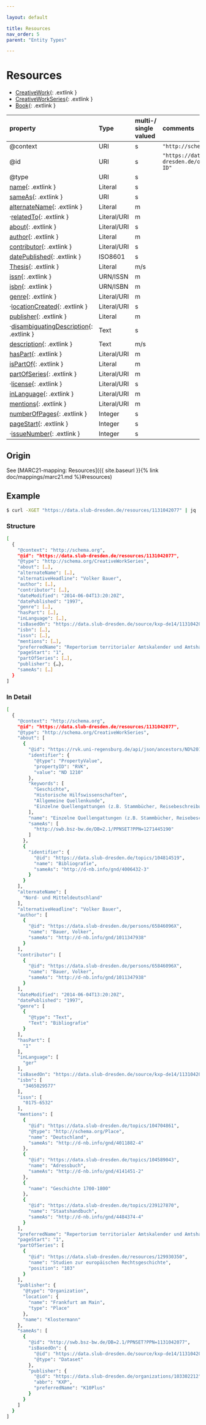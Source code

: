 ```yaml
---

layout: default

title: Resources
nav_order: 5
parent: "Entity Types"

---
```


# Resources

* [CreativeWork](https://schema.org/CreativeWork){: .extlink }
* [CreativeWorkSeries](https://schema.org/CreativeWorkSeries){: .extlink }
* [Book](https://schema.org/Book){: .extlink }

| property                                                                 | Type        | multi-/ single valued | comments |
|:-------------------------------------------------------------------------|:------------|:----------------------|:---------|
| @context                                                                 | URI         |  s  | `"http://schema.org"`      |
| @id                                                                      | URI         |  s  | `"https://data.slub-dresden.de/organizations/SWB-ID"` |
| @type                                                                    | URI         |  s  | |
| [name](https://schema.org/name){: .extlink }                             | Literal     |  s  | |
| [sameAs](https://schema.org/sameAs){: .extlink }                         | URI         |  s  | |
| [alternateName](https://schema.org/alternateName){: .extlink }           | Literal     |  m  | |
| ·[relatedTo](https://schema.org/relatedTo){: .extlink }                   | Literal/URI |  m  | |  
| [about](https://schema.org/about){: .extlink }                           | Literal/URI |  s  | |
| [author](https://schema.org/author){: .extlink }                         | Literal     |  m  | |  
| [contributor](https://schema.org/contributor){: .extlink }               | Literal/URI |  s  | |
| [datePublished](https://schema.org/datePublished){: .extlink }           | ISO8601     |  s  | |
| [Thesis](https://schema.org/Thesis){: .extlink }                         | Literal     |  m/s| |
| [issn](https://schema.org/issn){: .extlink }                             | URN/ISSN    |  m  | |
| [isbn](https://schema.org/isbn){: .extlink }                             | URN/ISBN    |  m  | |
| [genre](https://schema.org/genre){: .extlink }                           | Literal/URI |  m  | |
| ·[locationCreated](https://schema.org/locationCreated){: .extlink }       | Literal/URI |  s  | |
| [publisher](https://schema.org/publisher){: .extlink }                   | Literal     |  m  | |  
| ·[disambiguatingDescription](https://schema.org/disambiguatingDescription){: .extlink }                  | Text     |  s  | |  
| [description](https://schema.org/description){: .extlink }               | Text        |  m/s| |  
| [hasPart](https://schema.org/hasPart){: .extlink }                       | Literal/URI |  m  | |  
| [isPartOf](https://schema.org/isPartOf){: .extlink }                     | Literal     |  m  | |  
| [partOfSeries](https://schema.org/partOfSeries){: .extlink }             | Literal/URI |  m  | |  
| ·[license](https://schema.org/license){: .extlink }                      | Literal/URI |  s  | |  
| [inLanguage](https://schema.org/inLanguage){: .extlink }                 | Literal/URI |  m  | |  
| [mentions](https://schema.org/mentions){: .extlink }                     | Literal/URI |  m  | |  
| [numberOfPages](https://schema.org/numberOfPages){: .extlink }           | Integer     |  s  | |  
| [pageStart](https://schema.org/pageStart){: .extlink }                   | Integer     |  s  | |  
| ·[issueNumber](https://schema.org/issueNumber){: .extlink }               | Integer     |  s  | |  


## Origin
  
  See [MARC21-mapping: Resources]({{ site.baseurl }}{% link doc/mappings/marc21.md %}#resources)

## Example
```sh
$ curl -XGET "https://data.slub-dresden.de/resources/1131042077" | jq '.'
```

### Structure
```sh
[
  {
    "@context": "http://schema.org",
    "@id": "https://data.slub-dresden.de/resources/1131042077",
    "@type": "http://schema.org/CreativeWorkSeries",
    "about": […],
    "alternateName": […],
    "alternativeHeadline": "Volker Bauer",
    "author": […],
    "contributor": […],
    "dateModified": "2014-06-04T13:20:20Z",
    "datePublished": "1997",
    "genre": […],
    "hasPart": […],
    "inLanguage": […],
    "isBasedOn": "https://data.slub-dresden.de/source/kxp-de14/1131042077",
    "isbn": […],
    "issn": […],
    "mentions": […],
    "preferredName": "Repertorium territorialer Amtskalender und Amtshandbücher im Alten Reich",
    "pageStart": "1",
    "partOfSeries": […],
    "publisher": {…},
    "sameAs": […]
  }
]
```

### In Detail

```sh
[
  {
    "@context": "http://schema.org",
    "@id": "https://data.slub-dresden.de/resources/1131042077",
    "@type": "http://schema.org/CreativeWorkSeries",
    "about": [
      {
        "@id": "https://rvk.uni-regensburg.de/api/json/ancestors/ND%201210",
        "identifier": {
          "@type": "PropertyValue",
          "propertyID": "RVK",
          "value": "ND 1210"
        },
        "keywords": [
          "Geschichte",
          "Historische Hilfswissenschaften",
          "Allgemeine Quellenkunde",
          "Einzelne Quellengattungen (z.B. Stammbücher, Reisebeschreibungen)"
        ],
        "name": "Einzelne Quellengattungen (z.B. Stammbücher, Reisebeschreibungen)",
        "sameAs": [
          "http://swb.bsz-bw.de/DB=2.1/PPNSET?PPN=1271445190"
        ]
      },
      {
        "identifier": {
          "@id": "https://data.slub-dresden.de/topics/104814519",
          "name": "Bibliografie",
          "sameAs": "http://d-nb.info/gnd/4006432-3"
        }
      }
    ],
    "alternateName": [
      "Nord- und Mitteldeutschland"
    ],
    "alternativeHeadline": "Volker Bauer",
    "author": [
      {
        "@id": "https://data.slub-dresden.de/persons/65846096X",
        "name": "Bauer, Volker",
        "sameAs": "http://d-nb.info/gnd/1011347938"
      }
    ],
    "contributor": [
      {
        "@id": "https://data.slub-dresden.de/persons/65846096X",
        "name": "Bauer, Volker",
        "sameAs": "http://d-nb.info/gnd/1011347938"
      }
    ],
    "dateModified": "2014-06-04T13:20:20Z",
    "datePublished": "1997",
    "genre": [
      {
        "@type": "Text",
        "Text": "Bibliografie"
      }
    ],
    "hasPart": [
      "1"
    ],
    "inLanguage": [
      "ger"
    ],
    "isBasedOn": "https://data.slub-dresden.de/source/kxp-de14/1131042077",
    "isbn": [
      "3465029577"
    ],
    "issn": [
      "0175-6532"
    ],
    "mentions": [
      {
        "@id": "https://data.slub-dresden.de/topics/104704861",
        "@type": "http://schema.org/Place",
        "name": "Deutschland",
        "sameAs": "http://d-nb.info/gnd/4011882-4"
      },
      {
        "@id": "https://data.slub-dresden.de/topics/104589043",
        "name": "Adressbuch",
        "sameAs": "http://d-nb.info/gnd/4141451-2"
      },
      {
        "name": "Geschichte 1700-1800"
      },
      {
        "@id": "https://data.slub-dresden.de/topics/239127870",
        "name": "Staatshandbuch",
        "sameAs": "http://d-nb.info/gnd/4484374-4"
      }
    ],
    "preferredName": "Repertorium territorialer Amtskalender und Amtshandbücher im Alten Reich",
    "pageStart": "1",
    "partOfSeries": [
      {
        "@id": "https://data.slub-dresden.de/resources/129930350",
        "name": "Studien zur europäischen Rechtsgeschichte",
        "position": "103"
      }
    ],
    "publisher": {
      "@type": "Organization",
      "location": {
        "name": "Frankfurt am Main",
        "type": "Place"
      },
      "name": "Klostermann"
    },
    "sameAs": [
      {
        "@id": "http://swb.bsz-bw.de/DB=2.1/PPNSET?PPN=1131042077",
        "isBasedOn": {
          "@id": "https://data.slub-dresden.de/source/kxp-de14/1131042077",
          "@type": "Dataset"
        },
        "publisher": {
          "@id": "https://data.slub-dresden.de/organizations/103302212",
          "abbr": "KXP",
          "preferredName": "K10Plus"
        }
      }
    ]
  }
]
```

